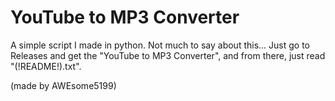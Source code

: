 # YouTube to MP3 Converter
 
A simple script I made in python.
Not much to say about this... Just go to Releases and get the "YouTube to MP3 Converter", and from there, just read "(!README!).txt".

(made by AWEsome5199)
